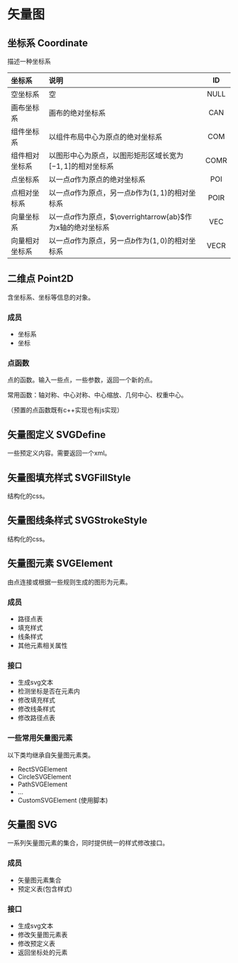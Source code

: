 # 矢量图

## 坐标系 Coordinate

描述一种坐标系

|坐标系|说明|ID|
|:-|:-|:-:|
|空坐标系|空|NULL|
|画布坐标系|画布的绝对坐标系|CAN|
|组件坐标系|以组件布局中心为原点的绝对坐标系|COM|
|组件相对坐标系|以图形中心为原点，以图形矩形区域长宽为$[-1,1]$的相对坐标系|COMR|
|点坐标系|以一点$a$作为原点的绝对坐标系|POI|
|点相对坐标系|以一点$a$作为原点，另一点$b$作为$(1,1)$的相对坐标系|POIR|
|向量坐标系|以一点$a$作为原点，$\overrightarrow{ab}$作为x轴的绝对坐标系|VEC|
|向量相对坐标系|以一点$a$作为原点，另一点$b$作为$(1,0)$的相对坐标系|VECR|

## 二维点 Point2D

含坐标系、坐标等信息的对象。

### 成员

- 坐标系
- 坐标

### 点函数

点的函数。输入一些点，一些参数，返回一个新的点。

常用函数：轴对称、中心对称、中心缩放、几何中心、权重中心。

（预置的点函数既有c++实现也有js实现）

## 矢量图定义 SVGDefine

一些预定义内容。需要返回一个xml。

## 矢量图填充样式 SVGFillStyle

结构化的css。

## 矢量图线条样式 SVGStrokeStyle

结构化的css。

## 矢量图元素 SVGElement

由点连接或根据一些规则生成的图形为元素。

### 成员

- 路径点表
- 填充样式
- 线条样式
- 其他元素相关属性

### 接口

- 生成svg文本
- 检测坐标是否在元素内
- 修改填充样式
- 修改线条样式
- 修改路径点表

### 一些常用矢量图元素

以下类均继承自矢量图元素类。

- RectSVGElement
- CircleSVGElement
- PathSVGElement
- ...
- CustomSVGElement (使用脚本)

## 矢量图 SVG

一系列矢量图元素的集合，同时提供统一的样式修改接口。

### 成员

- 矢量图元素集合
- 预定义表(包含样式)

### 接口

- 生成svg文本
- 修改矢量图元素表
- 修改预定义表
- 返回坐标处的元素
